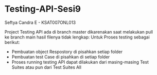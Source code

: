 # Testing-API-Sesi9
Seftya Candra E - KSAT007ONL013

Project Testing API ada di branch master dikarenakan saat melakukan pull ke branch main hasil filenya tidak lengkap:
Untuk Proses testing sebagai berikut:
- Pembuatan object Respostory di pisahkan setiap folder
- Pembuatan test Case di pisahkan di setiap folder
- Proses running testing API dapat dilakukan dari masing-masing Test Suites atau pun dari Test Suites All 
